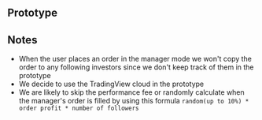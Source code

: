 ## Prototype

## Notes
- When the user places an order in the manager mode we won't copy the order to any following investors since we don't keep track of them in the prototype
- We decide to use the TradingView cloud in the prototype
- We are likely to skip the performance fee or randomly calculate when the manager's order is filled by using this formula `random(up to 10%) * order profit * number of followers`

